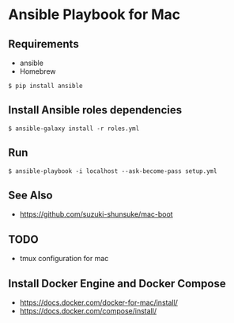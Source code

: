 # Ansible Playbook for Mac

## Requirements

* ansible
* Homebrew

```
$ pip install ansible
```

## Install Ansible roles dependencies

```
$ ansible-galaxy install -r roles.yml
```

## Run

```
$ ansible-playbook -i localhost --ask-become-pass setup.yml
```

## See Also

* https://github.com/suzuki-shunsuke/mac-boot

## TODO

* tmux configuration for mac

## Install Docker Engine and Docker Compose

* https://docs.docker.com/docker-for-mac/install/
* https://docs.docker.com/compose/install/
